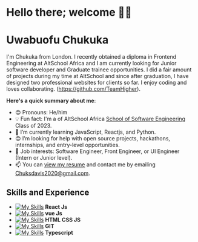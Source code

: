 # Hello there; welcome 👋🏾
# Uwabuofu Chukuka
I'm Chukuka from London. I recently obtained a diploma in Frontend Engineering at AltSchool Africa and I am currently looking for Junior software developer and Graduate trainee opportunities.
 I did a fair amount of projects during my time at AltSchool and since after graduation, I have designed two professional websites for clients so far. I enjoy coding and loves collaborating.
(https://github.com/TeamHigher). 

**Here's a quick summary about me**:

- 😊 Pronouns: He/him
- 💡 Fun fact: I'm a of AltSchool Africa [School of Software Engineering](https://altschoolafrica.com/schools/engineering) Class of 2023.
- 🌱 I’m currently learning JavaScript, Reactjs, and Python.
- 😊 I’m looking for help with open source projects, hackathons, internships, and entry-level opportunities.
- 💼 Job interests: Software Engineer, Front Engineer, or UI Engineer (Intern or Junior level).
- 📫 You can [view my resume](#) and contact me by emailing Chuksdavis2020@gmail.com.

## Skills and Experience
 - [![My Skills](https://skillicons.dev/icons?i=react)](https://skillicons.dev) **React Js**
 - [![My Skills](https://skillicons.dev/icons?i=vue)](https://skillicons.dev) **vue Js**
 - [![My Skills](https://skillicons.dev/icons?i=html,css,js)](https://skillicons.dev) **HTML CSS JS**
 - [![My Skills](https://skillicons.dev/icons?i=git)](https://skillicons.dev) **GIT**
 - [![My Skills](https://skillicons.dev/icons?i=typescript)](https://skillicons.dev) **Typescript**
 


